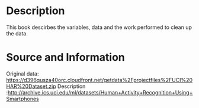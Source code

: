 Description
========================================
This book descirbes the variables, data and the work performed to clean up the data.

Source and Information
=========================================

Original data: https://d396qusza40orc.cloudfront.net/getdata%2Fprojectfiles%2FUCI%20HAR%20Dataset.zip
Description :http://archive.ics.uci.edu/ml/datasets/Human+Activity+Recognition+Using+Smartphones


